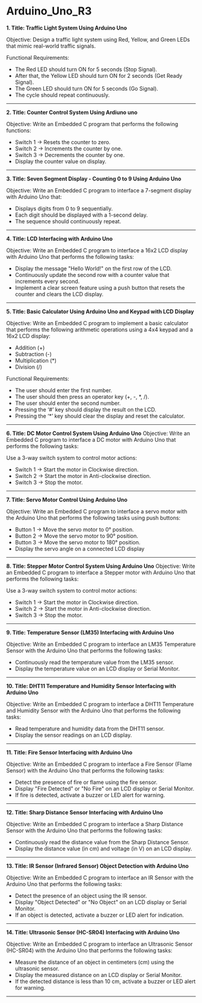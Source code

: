 # Arduino_Uno_R3

__1. Title: Traffic Light System Using Arduino Uno__

Objective: Design a traffic light system using Red, Yellow, and Green LEDs that mimic real-world traffic signals.

Functional Requirements:
- The Red LED should turn ON for 5 seconds (Stop Signal).
- After that, the Yellow LED should turn ON for 2 seconds (Get Ready Signal).
- The Green LED should turn ON for 5 seconds (Go Signal).
- The cycle should repeat continuously.

------------------------------------------------------------------------------------------------------------------------------------------------------------
__2. Title: Counter Control System Using Ardiuno uno__

Objective:
Write an Embedded C program that performs the following functions:

- Switch 1 → Resets the counter to zero.
- Switch 2 → Increments the counter by one.
- Switch 3 → Decrements the counter by one.
- Display the counter value on display.

------------------------------------------------------------------------------------------------------------------------------------------------------------
__3. Title: Seven Segment Display - Counting 0 to 9 Using Arduino Uno__

Objective:
Write an Embedded C  program to interface a 7-segment display with Arduino Uno that:

- Displays digits from 0 to 9 sequentially.
- Each digit should be displayed with a 1-second delay.
- The sequence should continuously repeat.

------------------------------------------------------------------------------------------------------------------------------------------------------------
__4. Title: LCD Interfacing with Arduino Uno__

Objective:
Write an Embedded C  program to interface a 16x2 LCD display with Arduino Uno that performs the following tasks:

- Display the message "Hello World!" on the first row of the LCD.
- Continuously update the second row with a counter value that increments every second.
- Implement a clear screen feature using a push button that resets the counter and clears the LCD display.

------------------------------------------------------------------------------------------------------------------------------------------------------------
__5. Title: Basic Calculator Using Arduino Uno and Keypad with LCD Display__

Objective:
Write an Embedded C  program to implement a basic calculator that performs the following arithmetic operations using a 4x4 keypad and a 16x2 LCD display:

- Addition (+)
- Subtraction (-)
- Multiplication (*)
- Division (/)
  
Functional Requirements:
- The user should enter the first number.
- The user should then press an operator key (+, -, *, /).
- The user should enter the second number.
- Pressing the ‘#’ key should display the result on the LCD.
- Pressing the ‘*’ key should clear the display and reset the calculator.

------------------------------------------------------------------------------------------------------------------------------------------------------------
__6. Title: DC Motor Control System Using Arduino Uno__
Objective:
Write an Embedded C  program to interface a DC motor with Arduino Uno that performs the following tasks:

Use a 3-way switch system to control motor actions:
- Switch 1 → Start the motor in Clockwise direction.
- Switch 2 → Start the motor in Anti-clockwise direction.
- Switch 3 → Stop the motor.

------------------------------------------------------------------------------------------------------------------------------------------------------------
__7. Title: Servo Motor Control Using Arduino Uno__

Objective:
Write an Embedded C program to interface a servo motor with the Arduino Uno that performs the following tasks using push buttons:

- Button 1 → Move the servo motor to 0° position.
- Button 2 → Move the servo motor to 90° position.
- Button 3 → Move the servo motor to 180° position.
- Display the servo angle on a connected LCD display

------------------------------------------------------------------------------------------------------------------------------------------------------------
__8. Title: Stepper Motor Control System Using Arduino Uno__
Objective:
Write an Embedded C  program to interface a Stepper motor with Arduino Uno that performs the following tasks:

Use a 3-way switch system to control motor actions:
- Switch 1 → Start the motor in Clockwise direction.
- Switch 2 → Start the motor in Anti-clockwise direction.
- Switch 3 → Stop the motor.

------------------------------------------------------------------------------------------------------------------------------------------------------------
__9. Title: Temperature Sensor (LM35) Interfacing with Arduino Uno__

Objective:
Write an Embedded C program to interface an LM35 Temperature Sensor with the Arduino Uno that performs the following tasks:

- Continuously read the temperature value from the LM35 sensor.
- Display the temperature value on an LCD display or Serial Monitor.

------------------------------------------------------------------------------------------------------------------------------------------------------------
__10. Title: DHT11 Temperature and Humidity Sensor Interfacing with Arduino Uno__

Objective:
Write an Embedded C program to interface a DHT11 Temperature and Humidity Sensor with the Arduino Uno that performs the following tasks:

- Read temperature and humidity data from the DHT11 sensor.
- Display the sensor readings on an LCD display.

------------------------------------------------------------------------------------------------------------------------------------------------------------
__11. Title: Fire Sensor Interfacing with Arduino Uno__

Objective:
Write an Embedded C program to interface a Fire Sensor (Flame Sensor) with the Arduino Uno that performs the following tasks:

- Detect the presence of fire or flame using the fire sensor.
- Display "Fire Detected" or "No Fire" on an LCD display or Serial Monitor.
- If fire is detected, activate a buzzer or LED alert for warning.

------------------------------------------------------------------------------------------------------------------------------------------------------------
__12. Title: Sharp Distance Sensor Interfacing with Arduino Uno__

Objective:
Write an Embedded C program to interface a Sharp Distance Sensor with the Arduino Uno that performs the following tasks:

- Continuously read the distance value from the Sharp Distance Sensor.
- Display the distance value (in cm) and voltage (in V) on an LCD display.

------------------------------------------------------------------------------------------------------------------------------------------------------------
__13. Title: IR Sensor (Infrared Sensor) Object Detection with Arduino Uno__

Objective:
Write an Embedded C program to interface an IR Sensor with the Arduino Uno that performs the following tasks:

- Detect the presence of an object using the IR sensor.
- Display "Object Detected" or "No Object" on an LCD display or Serial Monitor.
- If an object is detected, activate a buzzer or LED alert for indication.

------------------------------------------------------------------------------------------------------------------------------------------------------------
__14. Title: Ultrasonic Sensor (HC-SR04) Interfacing with Arduino Uno__

Objective:
Write an Embedded C program to interface an Ultrasonic Sensor (HC-SR04) with the Arduino Uno that performs the following tasks:

- Measure the distance of an object in centimeters (cm) using the ultrasonic sensor.
- Display the measured distance on an LCD display or Serial Monitor.
- If the detected distance is less than 10 cm, activate a buzzer or LED alert for warning.

------------------------------------------------------------------------------------------------------------------------------------------------------------
